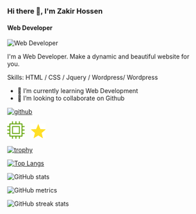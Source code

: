 ### Hi there 👋, I'm Zakir Hossen
#### Web Developer
![Web Developer](https://scontent.fdac5-2.fna.fbcdn.net/v/t31.18172-8/17855044_188603088314864_5803901989049703409_o.jpg?_nc_cat=108&cb=99be929b-3346023f&ccb=1-7&_nc_sid=174925&_nc_eui2=AeFJ6AflBQeR7iKrMuOLvoGDVgkcr00995RWCRyvTT33lPhG_uaV-KvRHqCQ1oNJp6mSLJKn-lRBOJSrGPi8NLHd&_nc_ohc=GECKyt2oFH4AX-4DMw4&_nc_ht=scontent.fdac5-2.fna&oh=00_AfC_jWzOKvBq07UYgQRgdNUh93FzGqfg4hi0d76AyQ1JGg&oe=64E6DA0E)

 I'm a Web Developer. Make a dynamic and beautiful website for  
you.

Skills:  HTML / CSS / Jquery / Wordpress/ Wordpress 

- 🌱 I’m currently learning Web Development 
- 👯 I’m looking to collaborate on Github 


[<img src='https://cdn.jsdelivr.net/npm/simple-icons@3.0.1/icons/github.svg' alt='github' height='40'>](https://github.com/zakirhossen22)  

<a href='https://docs.github.com/en/developers'><img src='https://raw.githubusercontent.com/acervenky/animated-github-badges/master/assets/devbadge.gif' width='40' height='40'></a> <a href='https://stars.github.com/'><img src='https://raw.githubusercontent.com/acervenky/animated-github-badges/master/assets/starbadge.gif' width='35' height='35'></a> 

[![trophy](https://github-profile-trophy.vercel.app/?username=zakirhossen22)](https://github.com/ryo-ma/github-profile-trophy)

[![Top Langs](https://github-readme-stats.vercel.app/api/top-langs/?username=zakirhossen22)](https://github.com/anuraghazra/github-readme-stats)

![GitHub stats](https://github-readme-stats.vercel.app/api?username=zakirhossen22&show_icons=true)  

![GitHub metrics](https://metrics.lecoq.io/zakirhossen22)  

![GitHub streak stats](https://streak-stats.demolab.com/?user=zakirhossen22)  

